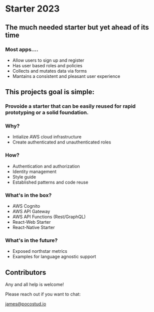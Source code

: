 # Starter 2023
## The much needed starter but yet ahead of its time


### Most apps....
- Allow users to sign up and register
- Has user based roles and policies
- Collects and mutates data via forms
- Mantains a consistent and pleasant user experience
 
 
## This projects goal is simple: 
### Provoide a starter that can be easily reused for rapid prototyping or a solid foundation.



### Why?
- Intialize AWS cloud infrastructure 
- Create authenticated and unauthenticated roles


### How?
- Authentication and authorization
- Identity management
- Style guide
- Established patterns and code reuse



### What's in the box? 
- AWS Cognito 
- AWS API Gateway
- AWS API Functions (Rest/GraphQL)
- React-Web Starter
- React-Native Starter 


### What's in the future?
- Exposed northstar metrics
- Examples for language agnostic support

## Contributors

Any and all help is welcome! 

Please reach out if you want to chat:

james@pocostud.io